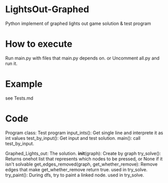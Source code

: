 LightsOut-Graphed
=========
Python implement of graphed lights out game solution &amp; test program

How to execute
==========
Run main.py with files that main.py depends on.
or
Uncomment all.py and run it.

Example
=====
see Tests.md

Code
=====
Program class: Test program
  input_ints(): Get single line and interprete it as int values
  test_by_input(): Get input and test solution.
  main(): call test_by_input.

Graphed_Lights_out: The solution.
  __init__(graph): Create by graph
  try_solve(): Returns onehot list that represents which nodes to be pressed, or None if it isn't solvable
  get_edges_removed(graph, get_whether_remove): Remove edges that make get_whether_remove return true. used in try_solve.
  try_paint(): During dfs, try to paint a linked node. used in try_solve.
